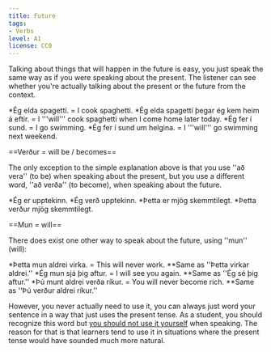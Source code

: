 ```yaml
---
title: Future
tags:
- Verbs
level: A1
license: CC0
---
```


Talking about things that will happen in the future is easy, you just speak the same way as if you were speaking about the present. The listener can see whether you're actually talking about the present or the future from the context.

*Ég elda spagettí. = I cook spaghetti.
*Ég elda spagettí þegar ég kem heim á eftir. = I '''will''' cook spaghetti when I come home later today.
*Ég fer í sund. = I go swimming.
*Ég fer í sund um helgina. = I '''will''' go swimming next weekend.

==Verður = will be / becomes==
<level level="a1"/>

The only exception to the simple explanation above is that you use ''að vera'' (to be) when speaking about the present, but you use a different word, ''að verða'' (to become), when speaking about the future.

*Ég er upptekinn.
*Ég verð upptekinn.
*Þetta er mjög skemmtilegt.
*Þetta verður mjög skemmtilegt.

==Mun = will==
<level level="b1"/>

There does exist one other way to speak about the future, using ''mun'' (will):

*Þetta mun aldrei virka. = This will never work.
**Same as ''Þetta virkar aldrei.''
*Ég mun sjá þig aftur. = I will see you again.
**Same as ''Ég sé þig aftur.''
*Þú munt aldrei verða ríkur. = You will never become rich.
**Same as ''Þú verður aldrei ríkur.''

However, you never actually need to use it, you can always just word your sentence in a way that just uses the present tense. As a student, you should recognize this word but <u>you should not use it yourself</u> when speaking. The reason for that is that learners tend to use it in situations where the present tense would have sounded much more natural.

